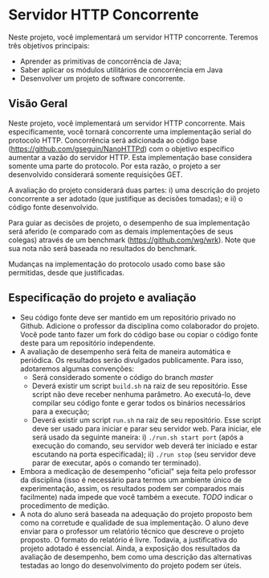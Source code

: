 # Servidor HTTP Concorrente

Neste projeto, você implementará um servidor HTTP concorrente. Teremos três objetivos principais:
* Aprender as primitivas de concorrência de Java;
* Saber aplicar os módulos utilitários de concorrência em Java
* Desenvolver um projeto de software concorrente.

## Visão Geral

Neste projeto, você implementará um servidor HTTP concorrente. Mais especificamente, você tornará concorrente uma implementação serial do protocolo HTTP. Concorrência será adicionada ao código base (https://github.com/gseguin/NanoHTTPd) com o objetivo específico aumentar a vazão do servidor HTTP. Esta implementação base considera somente uma parte do protocolo. Por esta razão, o projeto a ser desenvolvido considerará somente requisições GET.

A avaliação do projeto considerará duas partes: i) uma descrição do projeto concorrente a ser adotado (que justifique as decisões tomadas); e ii) o código fonte desenvolvido.

Para guiar as decisões de projeto, o desempenho de sua implementação será aferido (e comparado com as demais implementações de seus colegas) através de um benchmark (https://github.com/wg/wrk). Note que sua nota não será baseada no resultados do benchmark.

Mudanças na implementação do protocolo usado como base são permitidas, desde que justificadas.

## Especificação do projeto e avaliação

* Seu código fonte deve ser mantido em um repositório privado no Github. Adicione o professor da disciplina como colaborador do projeto. Você pode tanto fazer um fork do código base ou copiar o código fonte deste para um repositório independente.
* A avaliação de desempenho será feita de maneira automática e periódica. Os resultados serão divulgados publicamente. Para isso, adotaremos algumas convenções:
	* Será considerado somente o código do branch *master*
	* Deverá existir um script `build.sh` na raiz de seu repositório. Esse script não deve receber nenhuma parâmetro. Ao executá-lo, deve compilar seu código fonte e gerar todos os binários necessários para a execução;
	* Deverá existir um script `run.sh` na raiz de seu repositório. Esse script deve ser usado para iniciar e parar seu servidor web. Para iniciar, ele será usado da seguinte maneira: i) `./run.sh start port` (após a execução do comando, seu servidor web deverá ter iniciado e estar escutando na porta especificada); ii) `./run stop` (seu servidor deve parar de executar, após o comando ter terminado).
* Embora a medicação de desempenho "oficial" seja feita pelo professor da disciplina (isso é necessário para termos um ambiente único de experimentação, assim, os resultados podem ser comparados mais facilmente) nada impede que você também a execute. *TODO* indicar o procedimento de medição.
* A nota do aluno será baseada na adequação do projeto proposto bem como na corretude e qualidade de sua implementação. O aluno deve enviar para o professor um relatório técnico que descreve o projeto proposto. O formato do relatório é livre. Todavia, a justificativa do projeto adotado é essencial. Ainda, a exposição dos resultados da avaliação de desempenho, bem como uma descrição das alternativas testadas ao longo do desenvolvimento do projeto podem ser úteis.
